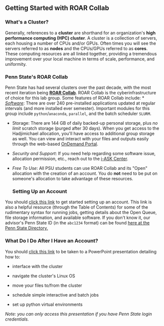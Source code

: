 ## Getting Started with ROAR Collab

### What's a Cluster?

Generally, references to a **cluster** are shorthand for an organization's **high performance computing (HPC) cluster**. A cluster is a collection of servers, each housing a number of CPUs and/or GPUs. Often times you will see the servers referred to as **nodes** and the CPUs/GPUs referred to as **cores**. These computing resources are all linked together, providing a tremendous improvement over your local machine in terms of scale, performance, and uniformity.

### Penn State's ROAR Collab

Penn State has had several clusters over the past decade, with the most recent iteration being [**ROAR Collab**](https://www.icds.psu.edu/roar-collab/). ROAR Collab is the cyberinfrastructure of choice for this lab group. Some features of ROAR Collab include: \* [*Software*](https://www.icds.psu.edu/computing-services/software/): There are over 240 pre-installed applications updated at regular intervals (and more installed ever semester). Important modules for this group include `python`/`anaconda`, `parallel`, and the batch scheduler `SLURM`.

-   Storage: There are 144 GB of daily backed-up personal storage, plus *no limit* scratch storage (purged after 30 days). When you get access to the Hadjimichael allocation, you'll have access to additional group storage as well. You can view and interact with your files and outputs easily through the web-based [OnDemand Portal](https://rcportal.hpc.psu.edu/pun/sys/dashboard).

-   *Security and Support*: If you need help regarding some software issue, allocation permission, etc., reach out to the [i-ASK Center](https://www.icds.psu.edu/support/).

-   *Free To Use*: All PSU students can use ROAR Collab and its "Open" allocation with the creation of an account. You do **not** need to be put on someone's allocation to take advantage of these resources.

    ### Setting Up an Account

You should [click this link](https://www.icds.psu.edu/roar-collab-user-guide/) to get started setting up an account. This link is also a helpful resource (through the Table of Contents) for some of the rudimentary syntax for running jobs, getting details about the Open Queue, file storage information, and available software. If you don't know it, our advisor's Penn State ID (in the `abc1234` format) can be found [here at the Penn State Directory.](https://directory.psu.edu/)

### What Do I Do After I Have an Account?

You should [click this link](https://pennstateoffice365-my.sharepoint.com/:p:/r/personal/azh5924_psu_edu/Documents/Hadjimichael%20Group%20Materials/Training/Joining%20and%20Using%20the%20Cluster/ClusterTraining.pptx?d=w9bc7a237922341b98927cc4d7dd098b1&csf=1&web=1&e=GSHOEX) to be taken to a PowerPoint presentation detailing how to:

-   interface with the cluster

-   navigate the cluster's Linux OS

-   move your files to/from the cluster

-   schedule simple interactive and batch jobs

-   set up python virtual environments

*Note: you can only access this presentation if you have Penn State login credentials.*